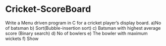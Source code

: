 # Cricket-ScoreBoard
Write a Menu driven program in C for a cricket player’s display board. 
a)No of batsman 
b) Sort(Bubble-insertion sort) 
c) Batsman with highest average score (Binary search) 
d) No of bowlers 
e) The bowler with maximum wickets 
f) Show
